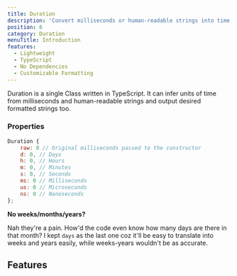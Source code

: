 ```yaml
---
title: Duration
description: 'Convert milliseconds or human-readable strings into time units and vice versa.'
position: 6
category: Duration
menuTitle: Introduction
features:
  - Lightweight
  - TypeScript
  - No Dependencies
  - Customizable Formatting
---
```


Duration is a single Class written in TypeScript. It can infer units of time
from milliseconds and human-readable strings and output desired formatted
strings too.

### Properties

```js
Duration {
    raw: 0 // Original milliseconds passed to the constructor
    d: 0, // Days
    h: 0, // Hours
    m: 0, // Minutes
    s: 0, // Seconds
    ms: 0 // Milliseconds
    us: 0 // Microseconds
    ns: 0 // Nanoseconds
};
```

**No weeks/months/years?**

Nah they're a pain. How'd the code even know how many days are there in that month? I kept `days` as the last one coz it'll be easy to translate into weeks and years easily, while weeks-years wouldn't be as accurate.

## Features

<list :items="features"></list>
